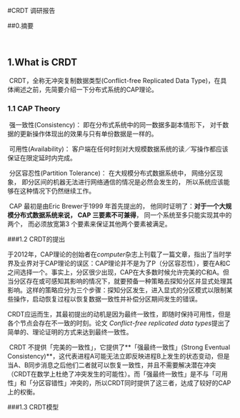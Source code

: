 #CRDT 调研报告

##0.摘要

​	

## 1.What is CRDT

​	CRDT，全称无冲突复制数据类型(Conflict-free Replicated Data Type)，在具体阐述之前，先简要介绍一下分布式系统的CAP理论。

### 1.1 CAP Theory

​	强一致性(Consistency)： 即在分布式系统中的同一数据多副本情形下， 对千数据的更新操作体现出的效果与只有单份数据是一样的。

​	可用性(Availability)： 客户端在任何时刻对大规模数据系统的读／写操作都应该保证在限定延时内完成。

​	分区容忍性(Partition Tolerance)： 在大规模分布式数据系统中， 网络分区现象， 即分区间的机器无法进行网络通信的情况是必然会发生的， 所以系统应该能够在这种情况下仍然继续工作。

​	CAP 最初是由Eric Brewer于1999 年首先提出的， 他同时证明了：**对于一个大规模分布式数据系统来说， CAP 三要素不可兼得**， 同一个系统至多只能实现其中的两个， 而必须放宽第3 个要素来保证其他两个要素被满足。



###1.2 CRDT的提出

​	于2012年，CAP理论的创始者在*computer*杂志上刊载了一篇文章，指出了当时学界及业界对于CAP理论的误区：CAP理论并不是为了P（分区容忍性），要在A和C之间选择一个。事实上，分区很少出现，CAP在大多数时候允许完美的C和A。但当分区存在或可感知其影响的情况下，就要预备一种策略去探知分区并显式处理其影响。这样的策略应分为三个步骤：探知分区发生，进入显式的分区模式以限制某些操作，启动恢复过程以恢复数据一致性并补偿分区期间发生的错误。

​	CRDT应运而生，其最初提出的动机是因为最终一致性，即随时保持可用性，但是各个节点会存在不一致的时刻。论文 *Conflict-free replicated data types*提出了简单的、理论证明的方式来达到最终一致性。

​	CRDT 不提供「完美的一致性」，它提供了**「强最终一致性」(Strong Eventual Consistency)**，这代表进程A可能无法立即反映进程B上发生的状态变动，但是当A、B同步消息之后他们二者就可以恢复一致性，并且不需要解决潜在冲突（CRDT在数学上杜绝了冲突发生的可能性）。而「强最终一致性」是不与「可用性」和「分区容错性」冲突的，所以CRDT同时提供了这三者，达成了较好的CAP上的权衡。



###1.3 CRDT模型
